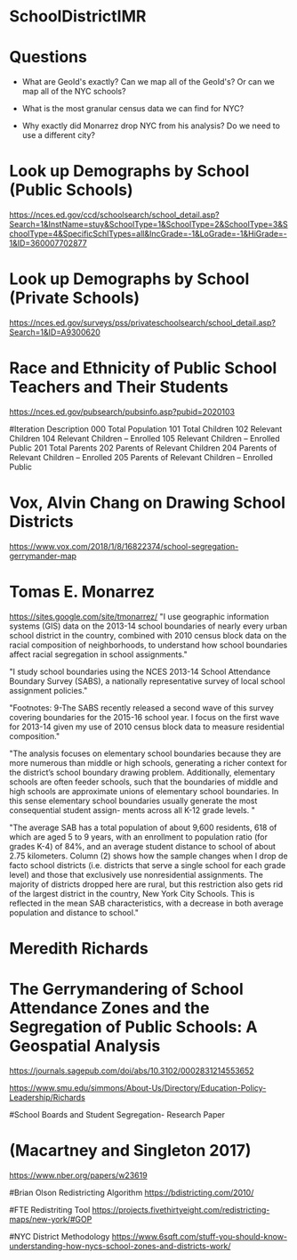 # SchoolDistrictIMR

# Questions

* What are GeoId's exactly?  Can we map all of the GeoId's?  Or can we map all of the NYC schools?

* What is the most granular census data we can find for NYC?

* Why exactly did Monarrez drop NYC from his analysis?  Do we need to use a different city?

# Look up Demographs by School (Public Schools)
https://nces.ed.gov/ccd/schoolsearch/school_detail.asp?Search=1&InstName=stuy&SchoolType=1&SchoolType=2&SchoolType=3&SchoolType=4&SpecificSchlTypes=all&IncGrade=-1&LoGrade=-1&HiGrade=-1&ID=360007702877

# Look up Demographs by School (Private Schools)
https://nces.ed.gov/surveys/pss/privateschoolsearch/school_detail.asp?Search=1&ID=A9300620

# Race and Ethnicity of Public School Teachers and Their Students
https://nces.ed.gov/pubsearch/pubsinfo.asp?pubid=2020103

#Iteration Description
000 Total Population
101 Total Children
102 Relevant Children
104 Relevant Children – Enrolled
105 Relevant Children – Enrolled Public
201 Total Parents
202 Parents of Relevant Children
204 Parents of Relevant Children – Enrolled
205 Parents of Relevant Children – Enrolled Public

# Vox, Alvin Chang on Drawing School Districts
https://www.vox.com/2018/1/8/16822374/school-segregation-gerrymander-map

# Tomas E. Monarrez
https://sites.google.com/site/tmonarrez/
"I use geographic information systems (GIS) data on the 2013-14 school boundaries of nearly every urban school district in the country, combined with 2010 census block data on the racial composition of neighborhoods, to understand how school boundaries affect racial segregation in school assignments."

"I study school boundaries using the NCES 2013-14 School Attendance Boundary Survey (SABS), a nationally representative survey of local school assignment policies."

"Footnotes: 9-The SABS recently released a second wave of this survey covering boundaries for the 2015-16 school year. I focus on the first wave for 2013-14 given my use of 2010 census block data to measure residential composition."

"The analysis focuses on elementary school boundaries because they are more numerous than middle or high schools, generating a richer context for the district’s school boundary drawing problem. Additionally, elementary schools are often feeder schools, such that the boundaries of middle and high schools are approximate unions of elementary school boundaries. In this sense elementary school boundaries usually generate the most consequential student assign- ments across all K-12 grade levels. "

"The average SAB has a total population of about 9,600 residents, 618 of which are aged 5 to 9 years, with an enrollment to population ratio (for grades K-4) of 84%, and an average student distance to school of about 2.75 kilometers. Column (2) shows how the sample changes when I drop de facto school districts (i.e. districts that serve a single school for each grade level) and those that exclusively use nonresidential assignments. The majority of districts dropped here are rural, but this restriction also gets rid of the largest district in the country, New York City Schools. This is reflected in the mean SAB characteristics, with a decrease in both average population and distance to school."


# Meredith Richards
# The Gerrymandering of School Attendance Zones and the Segregation of Public Schools: A Geospatial Analysis
https://journals.sagepub.com/doi/abs/10.3102/0002831214553652

https://www.smu.edu/simmons/About-Us/Directory/Education-Policy-Leadership/Richards

#School Boards and Student Segregation- Research Paper
# (Macartney and Singleton 2017)
https://www.nber.org/papers/w23619

#Brian Olson Redistricting Algorithm
https://bdistricting.com/2010/

#FTE Redistriting Tool
https://projects.fivethirtyeight.com/redistricting-maps/new-york/#GOP

#NYC District Methodology
https://www.6sqft.com/stuff-you-should-know-understanding-how-nycs-school-zones-and-districts-work/
